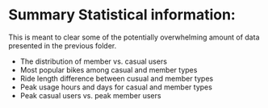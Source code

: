
# Summary Statistical information:

This is meant to clear some of the potentially overwhelming amount of data presented in the previous folder.

* The distribution of member vs. casual users
* Most popular bikes among casual and member types
* Ride length difference between cusual and member types
* Peak usage hours and days for casual and member types
* Peak casual users vs. peak member users
